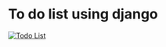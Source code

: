 # To do list using django

[![Todo List](https://github.com/swapnilghule112/ToDo/screenshots/todo-list.png)](#todo)

